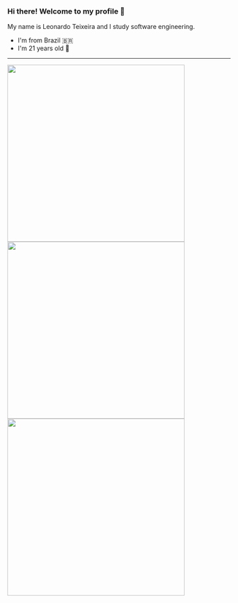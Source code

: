 ### Hi there! Welcome to my profile 👋

My name is Leonardo Teixeira and I study software engineering. 

* I'm from Brazil 🇧🇷
* I'm 21 years old 🎂
<hr />

<img src = "https://github-readme-stats.vercel.app/api?username=leonardo-tx&show_icons=true&theme=dark" width = 400>
<img src = "https://github-readme-streak-stats.herokuapp.com?user=leonardo-tx&theme=dark" width = 400>
<img src = "https://github-readme-stats.vercel.app/api/top-langs/?username=leonardo-tx&layout=compact&theme=dark" width = 400>
